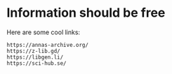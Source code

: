 # Information should be free
Here are some cool links:
```
https://annas-archive.org/
https://z-lib.gd/
https://libgen.li/
https://sci-hub.se/
```
